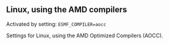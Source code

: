 ## Linux, using the AMD compilers

Activated by setting: `ESMF_COMPILER=aocc`

Settings for Linux, using the AMD Optimized Compilers (AOCC).

